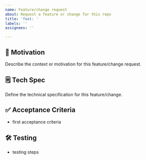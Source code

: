 ```yaml
---
name: Feature/change request
about: Request a feature or change for this repo
title: 'feat: '
labels: ''
assignees: ''

---
```


## 💭 Motivation

Describe the context or motivation for this feature/change request.


## 🗒️ Tech Spec

Define the technical specification for this feature/change.


## ✅ Acceptance Criteria

- first acceptance criteria


## 🛠️ Testing

- testing steps
